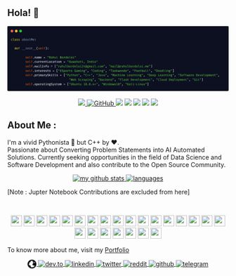 ## Hola! 👋 <br>

![Ok](./About-Me.png)

<p align="center">
    <a href="https://rahulbordoloi.me">
        <img src = "https://img.shields.io/static/v1?label=Profile+views&message=88&color=brightgreen">
        <img alt="GitHub" src="https://img.shields.io/badge/dynamic/json?logo=github&label=GitHub+Followers&labelColor=282c34&color=181717&query=%24.data.totalSubs&url=https%3A%2F%2Fapi.spencerwoo.com%2Fsubstats%2F%3Fsource%3Dgithub%26queryKey%3Drahulbordoloi&longCache=true">
    </a>
    <img src="https://media.giphy.com/media/WUlplcMpOCEmTGBtBW/giphy.gif" width="30">
    <!--<img src="https://img.shields.io/stackexchange/stackoverflow/r/13598602?style=flat-square">-->
    <img src="https://img.shields.io/badge/Open%20Source-6-orange?style=flat-square">
    <img src="https://img.shields.io/badge/Full%20Stack-4-orange?style=flat-square">
    <img src="https://img.shields.io/badge/NPM%20Packages-2-red?style=flat-square">
    <img src="https://img.shields.io/badge/PyPi%20Packages-2-lightgrey?style=flat-square">
    
<p>

## About Me :

I'm a vivid Pythonista :snake: but C++ by :heart:. <br>
Passionate about Converting Problem Statements into AI Automated Solutions. 
Currently seeking opportunities in the field of Data Science and Software Development and also contribute to the Open Source Community. 
<br>

<!--[Linkedin](https://linkedin.com/in/rahulbordoloi) <br>
[Blog](https://dev.to/rahulbordoloi) <br>
[Twitter](https://twitter.com/DevR07) <br>-->

<!--
**rahulbordoloi/rahulbordoloi** is a ✨ _special_ ✨ repository because its `README.md` (this file) appears on your GitHub profile.

Here are some ideas to get you started:

- 🔭 I’m currently working on ...
- 🌱 I’m currently learning ...
- 👯 I’m looking to collaborate on ...
- 🤔 I’m looking for help with ...
- 💬 Ask me about ...
- 📫 How to reach me: ...
- 😄 Pronouns: ...
- ⚡ Fun fact: ...
-->

<a align="center" href="https://rahulbordoloi.me">
<p align="center">
<img src="https://github-readme-stats.vercel.app/api?username=rahulbordoloi&show_icons=true&theme=tokyonight&count_private=true" alt="my github stats" width="420"/>&nbsp;<img src="https://github-readme-stats.vercel.app/api/top-langs/?username=rahulbordoloi&layout=compact&theme=tokyonight&count_private=true&hide=Jupyter%20Notebook" alt="languages" height="165">
</p>
</a>

<!--[![Top Langs](https://github-readme-stats.vercel.app/api/top-langs/?username=rahulbordoloi&hide=Jupyter%20Notebook)](https://github.com/rahulbordoloi/github-readme-stats) <br>-->

[Note : Jupter Notebook Contributions are excluded from here]

</br>

<p align="center">

<img src="https://devicon.dev/devicon.git/icons/python/python-original.svg" width="25px" height="25px"/>
<img src="https://devicon.dev/devicon.git/icons/cplusplus/cplusplus-original.svg" width="25px" height="25px"/>
<img src="https://devicon.dev/devicon.git/icons/c/c-original.svg" width="25px" height="25px"/>
<img src="https://devicon.dev/devicon.git/icons/java/java-original.svg" width="25px" height="25px"/>
<img src="https://devicon.dev/devicon.git/icons/ubuntu/ubuntu-plain.svg" width="25px" height="25px"/>

<img src="https://cdn.jsdelivr.net/npm/simple-icons@3.0.1/icons/tensorflow.svg" width="25px" height="25px"/>
<img src="https://cdn.jsdelivr.net/npm/simple-icons@3.0.1/icons/pytorch.svg" width="25px" height="25px"/>
<img src="https://cdn.jsdelivr.net/npm/simple-icons@3.0.1/icons/keras.svg" width="25px" height="25px"/>
<img src="https://cdn.jsdelivr.net/npm/simple-icons@3.0.1/icons/flask.svg" width="25px" height="25px"/>
<img src="https://cdn.jsdelivr.net/npm/simple-icons@3.0.1/icons/mysql.svg" width="25px" height="25px"/>
<img src="https://cdn.jsdelivr.net/npm/simple-icons@3.0.1/icons/amazonaws.svg" width="25px" height="25px"/>
<img src="https://cdn.jsdelivr.net/npm/simple-icons@3.0.1/icons/heroku.svg" width="25px" height="25px"/>
<img src="https://cdn.jsdelivr.net/npm/simple-icons@3.0.1/icons/netlify.svg" width="25px" height="25px"/>

<img src="https://cdn.jsdelivr.net/npm/simple-icons@3.0.1/icons/html5.svg" width="25px" height="25px"/>
<img src="https://cdn.jsdelivr.net/npm/simple-icons@3.0.1/icons/css3.svg" width="25px" height="25px"/>
<img src="https://devicon.dev/devicon.git/icons/javascript/javascript-original.svg" width="25px" height="25px"/>
<img src="https://devicon.dev/devicon.git/icons/react/react-original.svg" width="25px" height="25px"/>
<img src="https://devicon.dev/devicon.git/icons/nodejs/nodejs-original.svg" width="25px" height="25px"/>
<img src="https://cdn.jsdelivr.net/npm/simple-icons@3.0.1/icons/mongodb.svg" width="25px" height="25px"/>


<img src="https://devicon.dev/devicon.git/icons/github/github-original.svg" width="25px" height="25px"/>
<img src="https://devicon.dev/devicon.git/icons/gitlab/gitlab-original.svg" width="25px" height="25px"/>
<img src="https://cdn.jsdelivr.net/npm/simple-icons@3.0.1/icons/visualstudiocode.svg" width="25px" height="25px"/>
<img src="https://cdn.jsdelivr.net/npm/simple-icons@3.0.1/icons/pypi.svg" width="25px" height="25px"/>
<img src="https://cdn.jsdelivr.net/npm/simple-icons@3.0.1/icons/npm.svg" width="25px" height="25px"/>

</p>

To know more about me, visit my [Portfolio](https://rahulbordoloi.me) <br>

<p align="center">

<a href="https://rahulbordoloi.me" target="blank">
<img align="center" src="https://raw.githubusercontent.com/iconic/open-iconic/master/svg/globe.svg" alt="rahulbordoloi" height="20" width="20" />
</a>

<a href="https://dev.to/rahulbordoloi" target="blank">
<img align="center" src="https://cdn.jsdelivr.net/npm/simple-icons@3.0.1/icons/dev-dot-to.svg" alt="dev.to" height="20" width="20" />
</a>

<a href="https://linkedin.com/in/rahulbordoloi" target="blank">
<img align="center" src="https://cdn.jsdelivr.net/npm/simple-icons@3.0.1/icons/linkedin.svg" alt="linkedin" height="20" width="20" />
</a>

<a href="https://twitter.com/DevR07" target="blank">
<img align="center" src="https://cdn.jsdelivr.net/npm/simple-icons@3.0.1/icons/twitter.svg" alt="twitter" height="20" width="20" />
</a>

<a href="https://www.reddit.com/user/rahulbordoloi" target="blank">
<img align="center" src="https://cdn.jsdelivr.net/npm/simple-icons@3.0.1/icons/reddit.svg" alt="reddit" height="20" width="20" />
</a>
<a href="https://github.com/rahulbordoloi" target="blank">
<img align="center" src="https://cdn.jsdelivr.net/npm/simple-icons@3.0.1/icons/github.svg" alt="github" height="20" width="20" />
</a>
<!--<a href="https://gitlab.com/rahulbordoloi" target="blank">
<img align="center" src="https://cdn.jsdelivr.net/npm/simple-icons@3.0.1/icons/gitlab.svg" alt="gitlab" height="20" width="20" />
</a>-->
<a href="https://t.me/rahulbordoloi" target="blank">
<img align="center" src="https://cdn.jsdelivr.net/npm/simple-icons@3.0.1/icons/telegram.svg" alt="telegram" height="20" width="20" />
</a>

</p>
